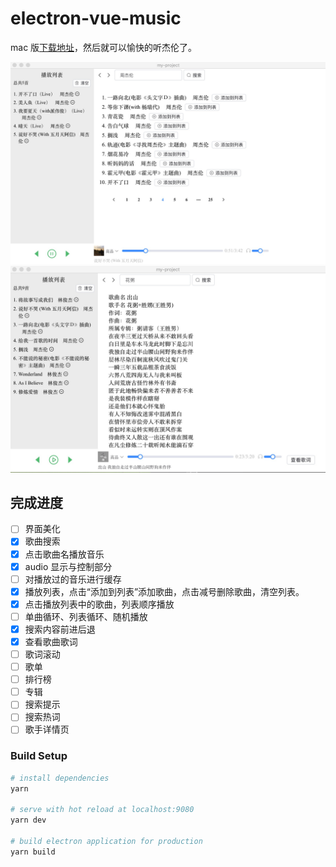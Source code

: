 # electron-vue-music

mac 版<a href="https://github.com/buppt/electron-vue-music/releases/download/v0.0.3/music-player-0.0.1.dmg">下载地址</a>，然后就可以愉快的听杰伦了。

<img src='./jietu.jpg' width="600"/>
<img src='./jietu2.jpg' width="600"/>

## 完成进度

- [ ] 界面美化
- [x] 歌曲搜索
- [x] 点击歌曲名播放音乐
- [x] audio 显示与控制部分
- [ ] 对播放过的音乐进行缓存
- [x] 播放列表，点击“添加到列表”添加歌曲，点击减号删除歌曲，清空列表。
- [x] 点击播放列表中的歌曲，列表顺序播放
- [ ] 单曲循环、列表循环、随机播放
- [x] 搜索内容前进后退
- [x] 查看歌曲歌词
- [ ] 歌词滚动
- [ ] 歌单
- [ ] 排行榜
- [ ] 专辑
- [ ] 搜索提示
- [ ] 搜索热词
- [ ] 歌手详情页

### Build Setup

```bash
# install dependencies
yarn

# serve with hot reload at localhost:9080
yarn dev

# build electron application for production
yarn build
```
